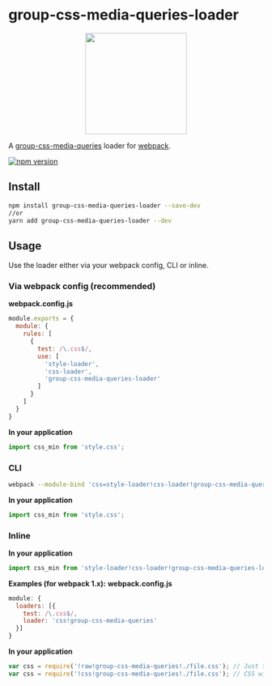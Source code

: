 # group-css-media-queries-loader
<div align="center">
  <a href="https://github.com/webpack/webpack">
    <img width="200" height="200"
      src="https://webpack.js.org/assets/icon-square-big.svg">
  </a>
</div>

A [group-css-media-queries](https://github.com/Se7enSky/group-css-media-queries) loader for [webpack](https://github.com/webpack/webpack).


[![npm version](https://badge.fury.io/js/group-css-media-queries-loader.svg)](https://badge.fury.io/js/group-css-media-queries-loader)



## Install
```bash
npm install group-css-media-queries-loader --save-dev
//or
yarn add group-css-media-queries-loader --dev
```



## Usage

Use the loader either via your webpack config, CLI or inline.

### Via webpack config (recommended)

**webpack.config.js**
```js
module.exports = {
  module: {
    rules: [
      {
        test: /\.css$/,
        use: [
          'style-loader',
          'css-loader',
          'group-css-media-queries-loader'
        ]
      }
    ]
  }
}
```


**In your application**
```js
import css_min from 'style.css';
```

### CLI

```bash
webpack --module-bind 'css=style-loader!css-loader!group-css-media-queries-loader'
```

**In your application**
```js
import css_min from 'style.css';
```

### Inline

**In your application**
```js
import css_min from 'style-loader!css-loader!group-css-media-queries-loader!./style.css';
```






**Examples (for webpack 1.x):**
**webpack.config.js**
```js
module: {
  loaders: [{
    test: /\.css$/,
    loader: 'css!group-css-media-queries'
  }]
}
```
**In your application**
```js
var css = require('!raw!group-css-media-queries!./file.css'); // Just the CSS
var css = require('!css!group-css-media-queries!./file.css'); // CSS with processed url(...)s
```
